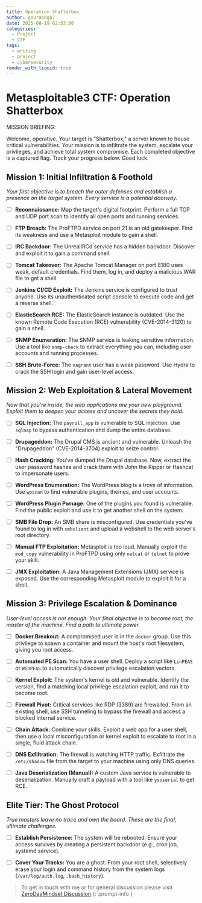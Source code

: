 ```yaml
---
title: Operation Shatterbox
author: gourabdg47
date: 2025-08-19 02:53:00
categories:
  - Project
  - CTF
tags:
  - writing
  - project
  - cybersecurity
render_with_liquid: true
---
```



# Metasploitable3 CTF: Operation Shatterbox

MISSION BRIEFING:

Welcome, operative. Your target is "Shatterbox," a server known to house critical vulnerabilities. Your mission is to infiltrate the system, escalate your privileges, and achieve total system compromise. Each completed objective is a captured flag. Track your progress below. Good luck.

## Mission 1: Initial Infiltration & Foothold

_Your first objective is to breach the outer defenses and establish a presence on the target system. Every service is a potential doorway._

- [ ] **Reconnaissance:** Map the target's digital footprint. Perform a full TCP and UDP port scan to identify all open ports and running services.
    
- [ ] **FTP Breach:** The ProFTPD service on port 21 is an old gatekeeper. Find its weakness and use a Metasploit module to gain a shell.
    
- [ ] **IRC Backdoor:** The UnrealIRCd service has a hidden backdoor. Discover and exploit it to gain a command shell.
    
- [ ] **Tomcat Takeover:** The Apache Tomcat Manager on port 8180 uses weak, default credentials. Find them, log in, and deploy a malicious WAR file to get a shell.
    
- [ ] **Jenkins CI/CD Exploit:** The Jenkins service is configured to trust anyone. Use its unauthenticated script console to execute code and get a reverse shell.
    
- [ ] **ElasticSearch RCE:** The ElasticSearch instance is outdated. Use the known Remote Code Execution (RCE) vulnerability (CVE-2014-3120) to gain a shell.
    
- [ ] **SNMP Enumeration:** The SNMP service is leaking sensitive information. Use a tool like `snmp-check` to extract everything you can, including user accounts and running processes.
    
- [ ] **SSH Brute-Force:** The `vagrant` user has a weak password. Use Hydra to crack the SSH login and gain user-level access.
    

## Mission 2: Web Exploitation & Lateral Movement

_Now that you're inside, the web applications are your new playground. Exploit them to deepen your access and uncover the secrets they hold._

- [ ] **SQL Injection:** The `payroll_app` is vulnerable to SQL injection. Use `sqlmap` to bypass authentication and dump the entire database.
    
- [ ] **Drupageddon:** The Drupal CMS is ancient and vulnerable. Unleash the "Drupageddon" (CVE-2014-3704) exploit to seize control.
    
- [ ] **Hash Cracking:** You've dumped the Drupal database. Now, extract the user password hashes and crack them with John the Ripper or Hashcat to impersonate users.
    
- [ ] **WordPress Enumeration:** The WordPress blog is a trove of information. Use `wpscan` to find vulnerable plugins, themes, and user accounts.
    
- [ ] **WordPress Plugin Pwnage:** One of the plugins you found is vulnerable. Find the public exploit and use it to get another shell on the system.
    
- [ ] **SMB File Drop:** An SMB share is misconfigured. Use credentials you've found to log in with `smbclient` and upload a webshell to the web server's root directory.
    
- [ ] **Manual FTP Exploitation:** Metasploit is too loud. Manually exploit the `mod_copy` vulnerability in ProFTPD using only `netcat` or `telnet` to prove your skill.
    
- [ ] **JMX Exploitation:** A Java Management Extensions (JMX) service is exposed. Use the corresponding Metasploit module to exploit it for a shell.
    

## Mission 3: Privilege Escalation & Dominance

_User-level access is not enough. Your final objective is to become root, the master of the machine. Find a path to ultimate power._

- [ ] **Docker Breakout:** A compromised user is in the `docker` group. Use this privilege to spawn a container and mount the host's root filesystem, giving you root access.
    
- [ ] **Automated PE Scan:** You have a user shell. Deploy a script like `LinPEAS` or `WinPEAS` to automatically discover privilege escalation vectors.
    
- [ ] **Kernel Exploit:** The system's kernel is old and vulnerable. Identify the version, find a matching local privilege escalation exploit, and run it to become root.
    
- [ ] **Firewall Pivot:** Critical services like RDP (3389) are firewalled. From an existing shell, use SSH tunneling to bypass the firewall and access a blocked internal service.
    
- [ ] **Chain Attack:** Combine your skills. Exploit a web app for a user shell, then use a local misconfiguration or kernel exploit to escalate to root in a single, fluid attack chain.
    
- [ ] **DNS Exfiltration:** The firewall is watching HTTP traffic. Exfiltrate the `/etc/shadow` file from the target to your machine using only DNS queries.
    
- [ ] **Java Deserialization (Manual):** A custom Java service is vulnerable to deserialization. Manually craft a payload with a tool like `ysoserial` to get RCE.
    

## Elite Tier: The Ghost Protocol

_True masters leave no trace and own the board. These are the final, ultimate challenges._

- [ ] **Establish Persistence:** The system will be rebooted. Ensure your access survives by creating a persistent backdoor (e.g., cron job, systemd service).
    
- [ ] **Cover Your Tracks:** You are a ghost. From your root shell, selectively erase your login and command history from the system logs (`/var/log/auth.log`, `.bash_history`).




> To get in touch with me or for general discussion please visit [ZeroDayMindset Discussion](https://github.com/orgs/X3N0-G0D/discussions/1) 
{: .prompt-info }
